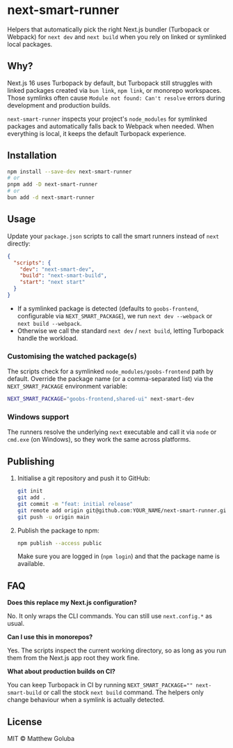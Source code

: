 # next-smart-runner

Helpers that automatically pick the right Next.js bundler (Turbopack or Webpack) for `next dev` and `next build` when you rely on linked or symlinked local packages.

## Why?

Next.js 16 uses Turbopack by default, but Turbopack still struggles with linked packages created via `bun link`, `npm link`, or monorepo workspaces. Those symlinks often cause `Module not found: Can't resolve` errors during development and production builds.

`next-smart-runner` inspects your project's `node_modules` for symlinked packages and automatically falls back to Webpack when needed. When everything is local, it keeps the default Turbopack experience.

## Installation

```bash
npm install --save-dev next-smart-runner
# or
pnpm add -D next-smart-runner
# or
bun add -d next-smart-runner
```

## Usage

Update your `package.json` scripts to call the smart runners instead of `next` directly:

```json
{
  "scripts": {
    "dev": "next-smart-dev",
    "build": "next-smart-build",
    "start": "next start"
  }
}
```

- If a symlinked package is detected (defaults to `goobs-frontend`, configurable via `NEXT_SMART_PACKAGE`), we run `next dev --webpack` or `next build --webpack`.
- Otherwise we call the standard `next dev` / `next build`, letting Turbopack handle the workload.

### Customising the watched package(s)

The scripts check for a symlinked `node_modules/goobs-frontend` path by default. Override the package name (or a comma-separated list) via the `NEXT_SMART_PACKAGE` environment variable:

```bash
NEXT_SMART_PACKAGE="goobs-frontend,shared-ui" next-smart-dev
```

### Windows support

The runners resolve the underlying `next` executable and call it via `node` or `cmd.exe` (on Windows), so they work the same across platforms.

## Publishing

1. Initialise a git repository and push it to GitHub:

   ```bash
   git init
   git add .
   git commit -m "feat: initial release"
   git remote add origin git@github.com:YOUR_NAME/next-smart-runner.git
   git push -u origin main
   ```

2. Publish the package to npm:

   ```bash
   npm publish --access public
   ```

   Make sure you are logged in (`npm login`) and that the package name is available.

## FAQ

**Does this replace my Next.js configuration?**

No. It only wraps the CLI commands. You can still use `next.config.*` as usual.

**Can I use this in monorepos?**

Yes. The scripts inspect the current working directory, so as long as you run them from the Next.js app root they work fine.

**What about production builds on CI?**

You can keep Turbopack in CI by running `NEXT_SMART_PACKAGE="" next-smart-build` or call the stock `next build` command. The helpers only change behaviour when a symlink is actually detected.

## License

MIT © Matthew Goluba

